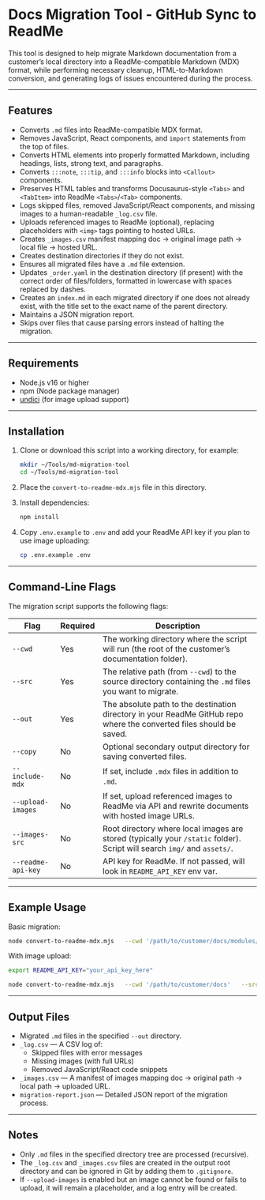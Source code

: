 # Docs Migration Tool - GitHub Sync to ReadMe

This tool is designed to help migrate Markdown documentation from a customer’s local directory into a ReadMe-compatible Markdown (MDX) format, while performing necessary cleanup, HTML-to-Markdown conversion, and generating logs of issues encountered during the process.

---

## Features

- Converts `.md` files into ReadMe-compatible MDX format.
- Removes JavaScript, React components, and `import` statements from the top of files.
- Converts HTML elements into properly formatted Markdown, including headings, lists, strong text, and paragraphs.
- Converts `:::note`, `:::tip`, and `:::info` blocks into `<Callout>` components.
- Preserves HTML tables and transforms Docusaurus-style `<Tabs>` and `<TabItem>` into ReadMe `<Tabs>`/`<Tab>` components.
- Logs skipped files, removed JavaScript/React components, and missing images to a human-readable `_log.csv` file.
- Uploads referenced images to ReadMe (optional), replacing placeholders with `<img>` tags pointing to hosted URLs.
- Creates `_images.csv` manifest mapping doc → original image path → local file → hosted URL.
- Creates destination directories if they do not exist.
- Ensures all migrated files have a `.md` file extension.
- Updates `_order.yaml` in the destination directory (if present) with the correct order of files/folders, formatted in lowercase with spaces replaced by dashes.
- Creates an `index.md` in each migrated directory if one does not already exist, with the title set to the exact name of the parent directory.
- Maintains a JSON migration report.
- Skips over files that cause parsing errors instead of halting the migration.

---

## Requirements

- Node.js v16 or higher
- npm (Node package manager)
- [undici](https://www.npmjs.com/package/undici) (for image upload support)

---

## Installation

1. Clone or download this script into a working directory, for example:

   ```bash
   mkdir ~/Tools/md-migration-tool
   cd ~/Tools/md-migration-tool
   ```

2. Place the `convert-to-readme-mdx.mjs` file in this directory.

3. Install dependencies:

   ```bash
   npm install
   ```

4. Copy `.env.example` to `.env` and add your ReadMe API key if you plan to use image uploading:

   ```bash
   cp .env.example .env
   ```

---

## Command-Line Flags

The migration script supports the following flags:

| Flag              | Required | Description                                                                                                               |
| ----------------- | -------- | ------------------------------------------------------------------------------------------------------------------------- |
| `--cwd`           | Yes      | The working directory where the script will run (the root of the customer’s documentation folder).                        |
| `--src`           | Yes      | The relative path (from `--cwd`) to the source directory containing the `.md` files you want to migrate.                  |
| `--out`           | Yes      | The absolute path to the destination directory in your ReadMe GitHub repo where the converted files should be saved.      |
| `--copy`          | No       | Optional secondary output directory for saving converted files.                                                           |
| `--include-mdx`   | No       | If set, include `.mdx` files in addition to `.md`.                                                                        |
| `--upload-images` | No       | If set, upload referenced images to ReadMe via API and rewrite documents with hosted image URLs.                          |
| `--images-src`    | No       | Root directory where local images are stored (typically your `/static` folder). Script will search `img/` and `assets/`.  |
| `--readme-api-key`| No       | API key for ReadMe. If not passed, will look in `README_API_KEY` env var.                                                 |

---

## Example Usage

Basic migration:

```bash
node convert-to-readme-mdx.mjs   --cwd '/path/to/customer/docs/modules/example-module'   --src .   --out '/path/to/readme/repo/docs/Example Module'
```

With image upload:

```bash
export README_API_KEY="your_api_key_here"

node convert-to-readme-mdx.mjs   --cwd '/path/to/customer/docs'   --src .   --out '/path/to/readme/repo/docs'   --images-src '/path/to/static'   --upload-images
```

---

## Output Files

- Migrated `.md` files in the specified `--out` directory.
- `_log.csv` — A CSV log of:
  - Skipped files with error messages
  - Missing images (with full URLs)
  - Removed JavaScript/React code snippets
- `_images.csv` — A manifest of images mapping doc → original path → local path → uploaded URL.
- `migration-report.json` — Detailed JSON report of the migration process.

---

## Notes

- Only `.md` files in the specified directory tree are processed (recursive).
- The `_log.csv` and `_images.csv` files are created in the output root directory and can be ignored in Git by adding them to `.gitignore`.
- If `--upload-images` is enabled but an image cannot be found or fails to upload, it will remain a placeholder, and a log entry will be created.

